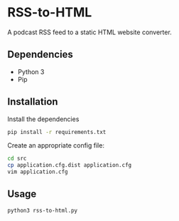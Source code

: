 RSS-to-HTML
===========

A podcast RSS feed to a static HTML website converter.

## Dependencies

- Python 3
- Pip

## Installation

Install the dependencies
```bash
pip install -r requirements.txt
```

Create an appropriate config file:

```bash
cd src
cp application.cfg.dist application.cfg
vim application.cfg
```

## Usage

```bash
python3 rss-to-html.py
```
